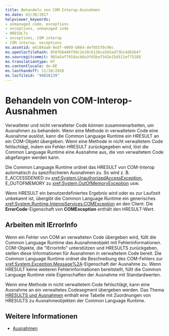```yaml
---
title: Behandeln von COM-Interop-Ausnahmen
ms.date: 03/30/2017
helpviewer_keywords:
- unmanaged code, exceptions
- exceptions, unmanaged code
- HRESULTs
- exceptions, COM interop
- COM interop, exceptions
ms.assetid: e6104aa8-8e5f-4069-b864-def85579c96c
ms.openlocfilehash: 058fb6446f69c2e10cb136ce5b5ad73b14d82647
ms.sourcegitcommit: 965a5af7918acb0a3fd3baf342e15d511ef75188
ms.translationtype: HT
ms.contentlocale: de-DE
ms.lasthandoff: 11/18/2020
ms.locfileid: "94828139"
---
```

# <a name="handling-com-interop-exceptions"></a>Behandeln von COM-Interop-Ausnahmen
Verwalteter und nicht verwalteter Code können zusammenarbeiten, um Ausnahmen zu behandeln. Wenn eine Methode in verwaltetem Code eine Ausnahme auslöst, kann die Common Language Runtime ein HRESULT an ein COM-Objekt übergeben. Wenn eine Methode in nicht verwaltetem Code fehlschlägt, indem ein Fehler-HRESULT zurückgegeben wird, löst die Common Language Runtime eine Ausnahme aus, die von verwaltetem Code abgefangen werden kann.  
  
 Die Common Language Runtime ordnet das HRESULT von COM-Interop automatisch zu spezifischeren Ausnahmen zu. So wird z. B. E_ACCESSDENIED zu <xref:System.UnauthorizedAccessException>, E_OUTOFMEMORY zu <xref:System.OutOfMemoryException> usw.  
  
 Wenn HRESULT ein benutzerdefiniertes Ergebnis wird oder es zur Laufzeit unbekannt ist, übergibt die Common Language Runtime ein generisches <xref:System.Runtime.InteropServices.COMException> an den Client. Die **ErrorCode**-Eigenschaft von **COMException** enthält den HRESULT-Wert.  
  
## <a name="working-with-ierrorinfo"></a>Arbeiten mit IErrorInfo  
 Wenn ein Fehler von COM an verwalteten Code übergeben wird, füllt die Common Language Runtime das Ausnahmeobjekt mit Fehlerinformationen. COM-Objekte, die "IErrorInfo" unterstützen und HRESULTS zurückgeben, stellen diese Informationen für Ausnahmen in verwaltetem Code bereit. Die Common Language Runtime ordnet die Beschreibung des COM-Fehlers zur <xref:System.Exception.Message%2A>-Eigenschaft der Ausnahme zu. Wenn HRESULT keine weiteren Fehlerinformationen bereitstellt, füllt die Common Language Runtime viele Eigenschaften der Ausnahme mit Standardwerten.  
  
 Wenn eine Methode in nicht verwaltetem Code fehlschlägt, kann eine Ausnahme an ein verwaltetes Codesegment übergeben werden. Das Thema [HRESULTS und Ausnahmen](../../framework/interop/how-to-map-hresults-and-exceptions.md) enthält eine Tabelle mit Zuordnungen von HRESULTS zu Ausnahmeobjekten der Common Language Runtime.  

## <a name="see-also"></a>Weitere Informationen

- [Ausnahmen](index.md)
